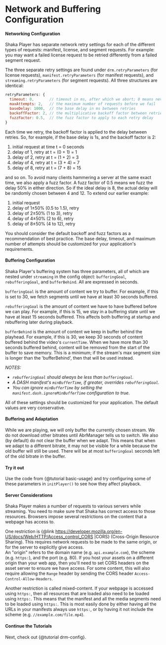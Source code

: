 # Network and Buffering Configuration

#### Networking Configuration

Shaka Player has separate network retry settings for each of the different
types of requests: manifest, license, and segment requests. For example: you
may want a failed license request to be retried differently from a failed
segment request.

The three separate retry settings are found under `drm.retryParameters` (for
license requests), `manifest.retryParameters` (for manifest requests), and
`streaming.retryParameters` (for segment requests).  All three structures are
identical:

```js
retryParameters: {
  timeout: 0,       // timeout in ms, after which we abort; 0 means never
  maxAttempts: 2,   // the maximum number of requests before we fail
  baseDelay: 1000,  // the base delay in ms between retries
  backoffFactor: 2, // the multiplicative backoff factor between retries
  fuzzFactor: 0.5,  // the fuzz factor to apply to each retry delay
}
```

Each time we retry, the backoff factor is applied to the delay between retries.
So, for example, if the base delay is 1s, and the backoff factor is 2:

1. initial request at time t = 0 seconds
2. delay of 1, retry at t = (0 + 1) = 1
3. delay of 2, retry at t = (1 + 2) = 3
4. delay of 4, retry at t = (3 + 4) = 7
5. delay of 8, retry at t = (7 + 8) = 15

and so on.  To avoid many clients hammering a server at the same exact time,
we also apply a fuzz factor.  A fuzz factor of 0.5 means we fuzz the delay
50% in either direction.  So if the ideal delay is 8, the actual delay will be
randomly chosen between 4 and 12.  To extend our earlier example:

1. initial request
2. delay of 1±50% (0.5 to 1.5), retry
3. delay of 2±50% (1 to 3), retry
4. delay of 4±50% (2 to 6), retry
5. delay of 8±50% (4 to 12), retry

You should consider the default backoff and fuzz factors as a recommendation of
best practice.  The base delay, timeout, and maximum number of attempts should
be customized for your application's requirements.


#### Buffering Configuration

Shaka Player's buffering system has three parameters, all of which are nested
under `streaming` in the config object: `bufferingGoal`, `rebufferingGoal`, and
`bufferBehind`.  All are expressed in seconds.

`bufferingGoal` is the amount of content we try to buffer.  For example, if
this is set to 30, we fetch segments until we have at least 30 seconds buffered.

`rebufferingGoal` is the amount of content we have to have buffered before we
can play.  For example, if this is 15, we stay in a buffering state until we
have at least 15 seconds buffered.  This affects both buffering at startup
and rebuffering later during playback.

`bufferBehind` is the amount of content we keep in buffer behind the playhead.
For example, if this is 30, we keep 30 seconds of content buffered behind the
video's `currentTime`.  When we have more than 30 seconds buffered behind,
content will be removed from the start of the buffer to save memory.
This is a minimum; if the stream's max segment size is longer than the
'bufferBehind', then that will be used instead.


*NOTES:*
 - *`rebufferingGoal` should always be less than `bufferingGoal`.*
 - *A DASH manifest's `minBufferTime`, if greater, overrides `rebufferingGoal`.*
 - *You can ignore `minBufferTime` by setting the
   `manifest.dash.ignoreMinBufferTime` configuration to true.*

All of these settings should be customized for your application.  The default
values are very conservative.

#### Buffering and Adaptation

While we are playing, we will only buffer the currently chosen stream.  We do
not download other bitrates until AbrManager tells us to switch.  We also (by
default) do not clear the buffer when we adapt.  This means that when we adapt
to a different bitrate, it may not be visible for a while because the old
buffer will still be used.  There will be at most `bufferingGoal` seconds left
of the old bitrate in the buffer.

#### Try it out

Use the code from {@tutorial basic-usage} and try configuring some of these
parameters in `initPlayer()` to see how they affect playback.

#### Server Considerations

Shaka Player makes a number of requests to various servers while streaming.  You
need to make sure that Shaka has correct access to those resources.  Browsers
impose several restrictions on the content that a webpage has access to.

One restriction is {@link 
https://developer.mozilla.org/en-US/docs/Web/HTTP/Access_control_CORS
|CORS} (Cross-Origin Resource Sharing).  This requires network requests to 
be made to the same origin, or for the server to explicitly give access.  
An "origin" refers to the domain name (e.g. `api.example.com`), the scheme 
(e.g. `https:`), and the port (e.g. 80). If you host your assets on a 
different origin than your web app, then you'll need to set CORS headers 
on the asset server to ensure we have access.  For some content, this will 
also require allowing the `Range` header by sending the CORS header 
`Access-Control-Allow-Headers`.

Another restriction is called mixed-content.  If your webpage is accessed using
`https:`, then all resources that are loaded also need to be loaded using
`https:`.  This means that the manifest and all the media segments need to be
loaded using `https:`.  This is most easily done by either having all the
URLs in your manifests always use `https:`, or by having it not include the
scheme (e.g. `//example.com/file.mp4`).


#### Continue the Tutorials

Next, check out {@tutorial drm-config}.
